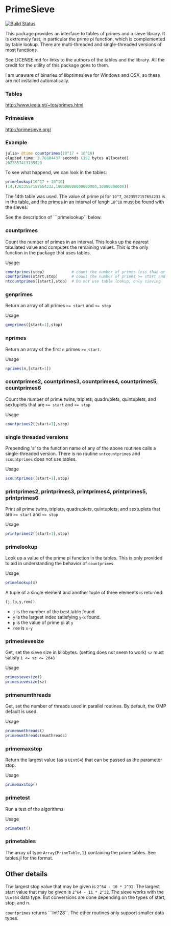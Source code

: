 # PrimeSieve

[![Build Status](https://travis-ci.org/jlapeyre/PrimeSieve.jl.svg?branch=master)](https://travis-ci.org/jlapeyre/PrimeSieve.jl)

This package provides an interface to tables of primes and a sieve library.
It is extremely fast, in particular the prime pi function, which is complemented
by table lookup. There are multi-threaded and single-threaded versions of
most functions.

See LICENSE.md for links to the authors of the tables and the library. All
the credit for the utility of this package goes to them.

I am unaware of binaries of libprimesieve for Windows and OSX, so these
are not installed automatically.

### Tables

http://www.ieeta.pt/~tos/primes.html

### Primesieve

http://primesieve.org/

### Example

```julia
julia> @time countprimes(10^17 + 10^10)
elapsed time: 3.76604437 seconds (152 bytes allocated)
2623557413135520
```

To see what happend, we can look in the tables:

```julia
primelookup(10^17 + 10^10)
(14,(2623557157654233,100000000000000000,10000000000))
```

The 14th table was used. The value of prime pi for ```10^7```,
```2623557157654233``` is in the table, and the primes in an
interval of lengh ```10^10``` must be found with the sieves.

See the description of ```primelookup`` below.


### countprimes

Count the number of primes in an interval. This looks up the nearest tabulated
value and computes the remaining values. This is the only function in the
package that uses tables.

Usage:
```julia
countprimes(stop)            # count the number of primes less than or equal to stop
countprimes(start,stop)      # count the number of primes >= start and <= stop
ntcountprimes([start],stop)  # Do not use table lookup, only sieving
```

### genprimes

Return an array of all primes ```>= start``` and ```<= stop```

Usage
```julia
genprimes([start=1],stop)
```

### nprimes

Return an array of the first ```n``` primes ```>= start```.

Usage
```julia
nprimes(n,[start=1])
```

### countprimes2, countprimes3, countprimes4, countprimes5, countprimes6

Count the number of prime twins, triplets, quadruplets, quintuplets, and sextuplets
that are ```>= start``` and ```<= stop```

Usage
```julia
countprimes2([start=1],stop)
```

### single threaded versions

Prepending 's' to the function name of any of the above routines
calls a single-threaded version. There is no routine ```sntcountprimes```
and ```scountprimes``` does not use tables.

Usage
```julia
scountprimes([start=1],stop)
```

### printprimes2, printprimes3, printprimes4, printprimes5, printprimes6

Print all prime twins, triplets, quadruplets, quintuplets, and sextuplets
that are ```>= start``` and ```<= stop```

Usage
```julia
printprimes2([start=1],stop)
```

### primelookup

Look up a value of the prime pi function in the tables. This is only provided
to aid in understanding the behavior of ```countprimes```.

Usage
```julia
primelookup(x)
```

A tuple of a single element and another tuple of three elements is returned:

```julia
(j,(p,y,rem))
```
* ```j``` is the number of the best table found
* ```y``` is the largest index satisfying ```y<x``` found.
* ```p``` is the value of prime pi at ```y```
* ```rem``` is ```x-y```


### primesievesize

Get, set the sieve size in kilobytes. (setting does not seem to work)
```sz``` must satisfy  ```1 <= sz <= 2048```

Usage
```julia
primesievesize()
primesievesize(sz)
```

### primenumthreads

Get, set the number of threads used in parallel routines. By default, the
OMP default is used.

Usage
```julia
primenumthreads()
primenumthreads(numthreads)
```

### primemaxstop

Return the largest value (as a ```Uint64```) that can be passed as the parameter
stop.

Usage
```julia
primemaxstop()
```

### primetest

Run a test of the algorithms

Usage
```julia
primetest()
```

### primetables

The array of type ```Array{PrimeTable,1}``` containing the prime tables.
See tables.jl for the format.

## Other details

The largest stop value that may be given is ```2^64 - 10 * 2^32```.
The largest start value that may be given is ```2^64 - 11 * 2^32```.
The sieve works with the ```Uint64``` data type. But conversions are done depending
on the types of start, stop, and n.

```countprimes``` returns ```Int128``. The other routines only support smaller data types.
